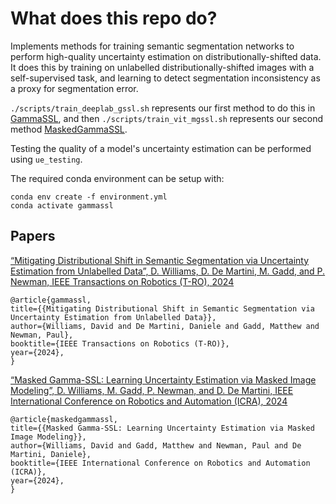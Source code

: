 # What does this repo do?
Implements methods for training semantic segmentation networks to perform high-quality uncertainty estimation on distributionally-shifted data. It does this by training on unlabelled distributionally-shifted images with a self-supervised task, and learning to detect segmentation inconsistency as a proxy for segmentation error.

`./scripts/train_deeplab_gssl.sh` represents our first method to do this in [GammaSSL](https://dswwilliams.github.io/posts/gammassl), and then `./scripts/train_vit_mgssl.sh` represents our second method [MaskedGammaSSL](https://dswwilliams.github.io/posts/mgssl).

Testing the quality of a model's uncertainty estimation can be performed using `ue_testing`.

The required conda environment can be setup with:
```
conda env create -f environment.yml
conda activate gammassl
```


## Papers

[“Mitigating Distributional Shift in Semantic Segmentation via Uncertainty Estimation from Unlabelled Data”, D. Williams, D. De Martini, M. Gadd, and P. Newman, IEEE Transactions on Robotics (T-RO), 2024](https://dswwilliams.github.io/posts/gammassl)

```
@article{gammassl,
title={{Mitigating Distributional Shift in Semantic Segmentation via Uncertainty Estimation from Unlabelled Data}},
author={Williams, David and De Martini, Daniele and Gadd, Matthew and Newman, Paul},
booktitle={IEEE Transactions on Robotics (T-RO)},
year={2024},
}
```

[“Masked Gamma-SSL: Learning Uncertainty Estimation via Masked Image Modeling”, D. Williams, M. Gadd, P. Newman, and D. De Martini, IEEE International Conference on Robotics and Automation (ICRA), 2024](https://dswwilliams.github.io/posts/mgssl)


```
@article{maskedgammassl,
title={{Masked Gamma-SSL: Learning Uncertainty Estimation via Masked Image Modeling}},
author={Williams, David and Gadd, Matthew and Newman, Paul and De Martini, Daniele},
booktitle={IEEE International Conference on Robotics and Automation (ICRA)},
year={2024},
}
```